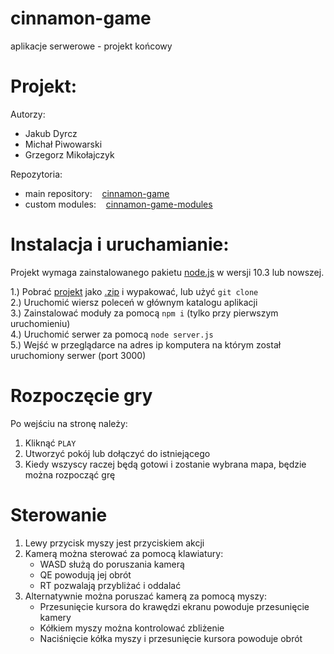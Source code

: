 # cinnamon-game
aplikacje serwerowe - projekt końcowy
<br>
# Projekt:
Autorzy:
- Jakub Dyrcz
- Michał Piwowarski
- Grzegorz Mikołajczyk

Repozytoria:
- main repository:    [cinnamon-game](https://github.com/ignis05/cinnamon-game)
- custom modules:    [cinnamon-game-modules](https://github.com/ignis05/cinnamon-game-modules)

# Instalacja i uruchamianie:
Projekt wymaga zainstalowanego pakietu [node.js](https://nodejs.org/en/) w wersji 10.3 lub nowszej.

1.) Pobrać [projekt](https://github.com/ignis05/cinnamon-game) jako [.zip](https://github.com/ignis05/cinnamon-game/archive/master.zip) i wypakować, lub użyć `git clone`<br>
2.) Uruchomić wiersz poleceń w głównym katalogu aplikacji<br>
3.) Zainstalować moduły za pomocą `npm i` (tylko przy pierwszym uruchomieniu)<br>
4.) Uruchomić serwer za pomocą `node server.js`<br>
5.) Wejść w przeglądarce na adres ip komputera na którym został uruchomiony serwer (port 3000)<br>

# Rozpoczęcie gry
Po wejściu na stronę należy:
1) Kliknąć `PLAY`
2) Utworzyć pokój lub dołączyć do istniejącego
3) Kiedy wszyscy raczej będą gotowi i zostanie wybrana mapa, będzie można rozpocząć grę

# Sterowanie
1) Lewy przycisk myszy jest przyciskiem akcji
2) Kamerą można sterować za pomocą klawiatury:
   - WASD służą do poruszania kamerą
   - QE powodują jej obrót
   - RT pozwalają przybliżać i oddalać
3) Alternatywnie można poruszać kamerą za pomocą myszy:
   - Przesunięcie kursora do krawędzi ekranu powoduje przesunięcie kamery
   - Kółkiem myszy można kontrolować zbliżenie
   - Naciśnięcie kółka myszy i przesunięcie kursora powoduje obrót
   
  







